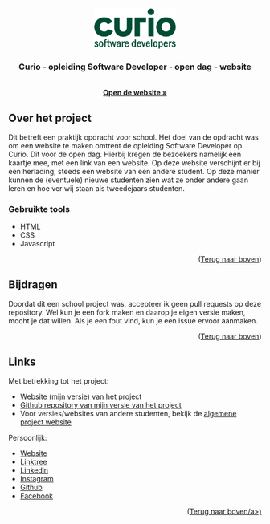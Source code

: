 <a name="readme-top"></a>

<!-- Project logo -->
<br />
<div align="center">
  <a href="https://github.com/aarondeklerk/Curio-SoftwareDeveloper-Opendag-Website">
    <img src="images/Curio-SoftwareDevelopers-Logo.png" alt="Logo" height="80">
  </a>

<h3 align="center">Curio - opleiding Software Developer - open dag - website</h3>

  <p align="center">
    <br />
    <a href="https://aarondeklerk.github.io/Curio-SoftwareDeveloper-Opendag-Website/" target="_blank"><strong>Open de website »</strong></a>
  </p>
</div>

<!-- Over het project -->

## Over het project

Dit betreft een praktijk opdracht voor school. Het doel van de opdracht was om een website te maken omtrent de opleiding Software Developer op Curio. Dit voor de open dag. Hierbij kregen de bezoekers namelijk een kaartje mee, met een link van een website. Op deze website verschijnt er bij een herlading, steeds een website van een andere student. Op deze manier kunnen de (eventuele) nieuwe studenten zien wat ze onder andere gaan leren en hoe ver wij staan als tweedejaars studenten.

<p align="right"><a href="#readme-top"></a></p>

### Gebruikte tools

- HTML
- CSS
- Javascript


<p align="right">(<a href="#readme-top">Terug naar boven</a>)</p>

<!-- Bijdragen -->

## Bijdragen

Doordat dit een school project was, accepteer ik geen pull requests op deze repository. 
Wel kun je een fork maken en daarop je eigen versie maken, mocht je dat willen. 
Als je een fout vind, kun je een issue ervoor aanmaken. 

<p align="right">(<a href="#readme-top">Terug naar boven</a>)</p>

<!-- Contact -->

## Links

Met betrekking tot het project:
- <a href="https://aarondeklerk.github.io/Curio-SoftwareDeveloper-Opendag-Website/" target="_blank">Website (mijn versie) van het project</a>
- <a href="https://github.com/aarondeklerk/Curio-SoftwareDeveloper-Opendag-Website" target="_blank">Github repository van mijn versie van het project</a>
- Voor versies/websites van andere studenten, bekijk de <a href="https://info.curio.codes/" target="_blank">algemene project website</a>

Persoonlijk:
- <a href="https://www.aarondeklerk.nl" target="_blank">Website</a>
- <a href="https://www.aarondeklerk.nl/linktree" target="_blank">Linktree</a>
- <a href="https://www.linkedin.com/in/aaron-de-klerk/" target="_blank">Linkedin</a>
- <a href="https://www.instagram.com/aarondeklerk/" target="_blank">Instagram</a>
- <a href="https://github.com/aarondeklerk/" target="_blank">Github</a>
- <a href="https://www.facebook.com/aaron.deklerk.90/" target="_blank">Facebook</a>

<p align="right">(<a href="#readme-top">Terug naar boven/a>)</p>



<!-- Markdown links & images -->
<!-- https://www.markdownguide.org/basic-syntax/#reference-style-links -->
